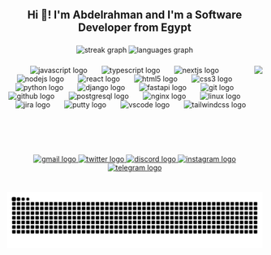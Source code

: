 <h2 align="center">Hi 👋! I'm Abdelrahman  and I'm a Software Developer from Egypt</h2>

###

<div align="center">
  <img src="https://streak-stats.demolab.com?user=AbdelrahmanZ08&locale=en&mode=weekly&theme=dark&hide_border=false&border_radius=16" height="150" alt="streak graph"  />
  <img src="https://github-readme-stats.vercel.app/api/top-langs?username=AbdelrahmanZ08&locale=en&hide_title=false&layout=compact&card_width=320&langs_count=6&theme=dark&hide_border=false" height="150" alt="languages graph"  />
</div>

###

<img align="right" height="175" src="https://cdn.discordapp.com/attachments/1369998666458337282/1391309399263416390/ChatGPT_Image_Mar_29_2025_05_55_20_PdsM.png?ex=686b6d5a&is=686a1bda&hm=dbf53b29d9ab61d3f14549c04c579d76c2f469556a3358451aa2aa4b90f38e92&"  />

###

<div align="center">
  <img src="https://cdn.jsdelivr.net/gh/devicons/devicon/icons/javascript/javascript-original.svg" height="45" alt="javascript logo"  />
  <img width="20" />
  <img src="https://cdn.jsdelivr.net/gh/devicons/devicon/icons/typescript/typescript-original.svg" height="45" alt="typescript logo"  />
  <img width="20" />
  <img src="https://cdn.jsdelivr.net/gh/devicons/devicon/icons/nextjs/nextjs-original.svg" height="45" alt="nextjs logo"  />
  <img width="20" />
  <img src="https://cdn.jsdelivr.net/gh/devicons/devicon/icons/nodejs/nodejs-original.svg" height="45" alt="nodejs logo"  />
  <img width="20" />
  <img src="https://cdn.jsdelivr.net/gh/devicons/devicon/icons/react/react-original.svg" height="45" alt="react logo"  />
  <img width="20" />
  <img src="https://cdn.jsdelivr.net/gh/devicons/devicon/icons/html5/html5-original.svg" height="45" alt="html5 logo"  />
  <img width="20" />
  <img src="https://cdn.jsdelivr.net/gh/devicons/devicon/icons/css3/css3-original.svg" height="45" alt="css3 logo"  />
  <img width="20" />
  <img src="https://cdn.jsdelivr.net/gh/devicons/devicon/icons/python/python-original.svg" height="45" alt="python logo"  />
  <img width="20" />
  <img src="https://cdn.jsdelivr.net/gh/devicons/devicon/icons/django/django-plain.svg" height="45" alt="django logo"  />
  <img width="20" />
  <img src="https://cdn.jsdelivr.net/gh/devicons/devicon/icons/fastapi/fastapi-original.svg" height="45" alt="fastapi logo"  />
  <img width="20" />
  <img src="https://cdn.jsdelivr.net/gh/devicons/devicon/icons/git/git-original.svg" height="45" alt="git logo"  />
  <img width="20" />
  <img src="https://cdn.jsdelivr.net/gh/devicons/devicon/icons/github/github-original.svg" height="45" alt="github logo"  />
  <img width="20" />
  <img src="https://cdn.jsdelivr.net/gh/devicons/devicon/icons/postgresql/postgresql-original.svg" height="45" alt="postgresql logo"  />
  <img width="20" />
  <img src="https://cdn.jsdelivr.net/gh/devicons/devicon/icons/nginx/nginx-original.svg" height="45" alt="nginx logo"  />
  <img width="20" />
  <img src="https://cdn.jsdelivr.net/gh/devicons/devicon/icons/linux/linux-original.svg" height="45" alt="linux logo"  />
  <img width="20" />
  <img src="https://cdn.jsdelivr.net/gh/devicons/devicon/icons/jira/jira-original.svg" height="45" alt="jira logo"  />
  <img width="20" />
  <img src="https://cdn.jsdelivr.net/gh/devicons/devicon/icons/putty/putty-original.svg" height="45" alt="putty logo"  />
  <img width="20" />
  <img src="https://cdn.jsdelivr.net/gh/devicons/devicon/icons/vscode/vscode-original.svg" height="45" alt="vscode logo"  />
  <img width="20" />
  <img src="https://cdn.jsdelivr.net/gh/devicons/devicon/icons/tailwindcss/tailwindcss-original-wordmark.svg" height="45" alt="tailwindcss logo"  />
</div>

###

<br clear="both">

<div align="center">
  <a href="mailto:hello@boudy.dev" target="_blank">
    <img src="https://img.shields.io/static/v1?message=Gmail&logo=gmail&label=&color=D93025&logoColor=white&labelColor=&style=for-the-badge" height="40" alt="gmail logo"  />
  </a>
  <a href="https://x.com/Boudy_08" target="_blank">
    <img src="https://img.shields.io/static/v1?message=Twitter&logo=twitter&label=&color=000000&logoColor=black&labelColor=&style=for-the-badge" height="40" alt="twitter logo"  />
  </a>
  <a href="https://discord.com/users/1196377977831821334" target="_blank">
    <img src="https://img.shields.io/static/v1?message=Discord&logo=discord&label=&color=5865F2&logoColor=white&labelColor=&style=for-the-badge" height="40" alt="discord logo"  />
  </a>
  <a href="https://www.instagram.com/boudy_08" target="_blank">
    <img src="https://img.shields.io/static/v1?message=Instagram&logo=instagram&label=&color=E1306C&logoColor=white&labelColor=&style=for-the-badge" height="40" alt="instagram logo"  />
  </a>
  <a href="https://t.me/boudy_08" target="_blank">
    <img src="https://img.shields.io/static/v1?message=Telegram&logo=telegram&label=&color=229ED9&logoColor=white&labelColor=&style=for-the-badge" height="40" alt="telegram logo"  />
  </a>
</div>

###

<br clear="both">

<img src="https://raw.githubusercontent.com/AbdelrahmanZ08/AbdelrahmanZ08/output/snake.svg" alt="Snake animation" />

###
